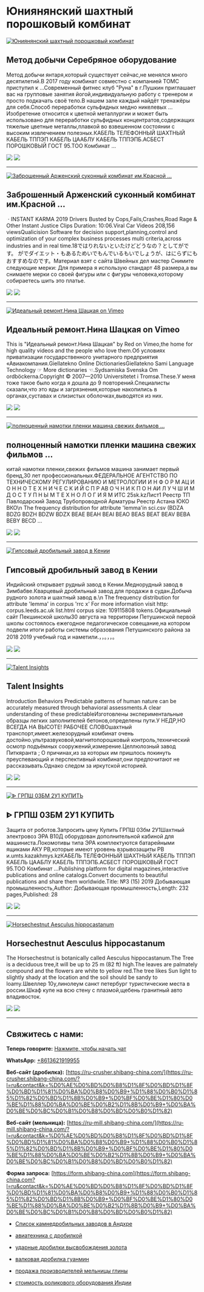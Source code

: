 # Юниянянский шахтный порошковый комбинат

<a href="https://swt.shibang-china.com/?l=ru&img&k=%D0%AE%D0%BD%D0%B8%D1%8F%D0%BD%D1%8F%D0%BD%D1%81%D0%BA%D0%B8%D0%B9+%D1%88%D0%B0%D1%85%D1%82%D0%BD%D1%8B%D0%B9+%D0%BF%D0%BE%D1%80%D0%BE%D1%88%D0%BA%D0%BE%D0%B2%D1%8B%D0%B9+%D0%BA%D0%BE%D0%BC%D0%B1%D0%B8%D0%BD%D0%B0%D1%82" target="_blank">![Юниянянский шахтный порошковый комбинат](http://static.shibang-china.com/all-800x300/1381.jpg)</a>

## Метод добычи Серебряное оборудование
Метод добычи янтаря,который существует сейчас,не менялся много десятилетий.В 2017 году комбинат совместно с компанией ТОМС приступил к …Современный фитнес клуб &quot;Руна&quot; в г.Пушкин приглашает вас на групповые занятия йогой,индивидуальную работу с тренером и просто подкачать своё тело.В нашем зале каждый найдёт тренажёры для себя.Способ переработки сульфидных медно никелевых …Изобретение относится к цветной металлургии и может быть использовано для переработки сульфидных концентратов,содержащих тяжелые цветные металлы,плавкой во взвешенном состоянии с высоким извлечением полезных.КАБЕЛЬ ТЕЛЕФОННЫЙ ШАХТНЫЙ КАБЕЛЬ ТППЭП КАБЕЛЬ ЦААБЛУ КАБЕЛЬ ТППЭПБ.АСБЕСТ ПОРОШКОВЫЙ ГОСТ 95.ТОО Комбинат …


<a href="https://whatsapp.shibangsoft.com/WhatsApp.php" target="_blank" title="WhatsApp">![](http://static.shibang-china.com/icon/whatsapp.png)</a> <a href="https://swt.shibang-china.com/?l=ru&icon&k=%D0%AE%D0%BD%D0%B8%D1%8F%D0%BD%D1%8F%D0%BD%D1%81%D0%BA%D0%B8%D0%B9+%D1%88%D0%B0%D1%85%D1%82%D0%BD%D1%8B%D0%B9+%D0%BF%D0%BE%D1%80%D0%BE%D1%88%D0%BA%D0%BE%D0%B2%D1%8B%D0%B9+%D0%BA%D0%BE%D0%BC%D0%B1%D0%B8%D0%BD%D0%B0%D1%82" target="_blank">![](http://static.shibang-china.com/icon/chat-ru.png)</a>

---

<a href="https://swt.shibang-china.com/?l=ru&img&k=%D0%AE%D0%BD%D0%B8%D1%8F%D0%BD%D1%8F%D0%BD%D1%81%D0%BA%D0%B8%D0%B9+%D1%88%D0%B0%D1%85%D1%82%D0%BD%D1%8B%D0%B9+%D0%BF%D0%BE%D1%80%D0%BE%D1%88%D0%BA%D0%BE%D0%B2%D1%8B%D0%B9+%D0%BA%D0%BE%D0%BC%D0%B1%D0%B8%D0%BD%D0%B0%D1%82" target="_blank">![Заброшенный Арженский суконный комбинат им.Красной …](http://static.shibang-china.com/all-800x300/1238.jpg)</a>

## Заброшенный Арженский суконный комбинат им.Красной …
&nbsp;&#0183;&#32;INSTANT KARMA 2019 Drivers Busted by Cops,Fails,Crashes,Road Rage &amp; Other Instant Justice Clips Duration: 10:06.Viral Car Videos 208,156 viewsQualicision Software for decision support,planning,control and optimization of your complex business processes multi criteria,across industries and in real time.18ではりれないといたけどどうなの？としてがです。 がでダイエット・もあるためいでもんでいるもいでしょうが、はにらずにもおすすめなのです。Материал взят с сайта Швейных дел мастер Снимите следующие мерки: Для примера я использую стандарт 48 размера,а вы снимаете мерки со своей фигуры или с фигуры человека,которому собираетесь шить это платье.


<a href="https://whatsapp.shibangsoft.com/WhatsApp.php" target="_blank" title="WhatsApp">![](http://static.shibang-china.com/icon/whatsapp.png)</a> <a href="https://swt.shibang-china.com/?l=ru&icon&k=%D0%AE%D0%BD%D0%B8%D1%8F%D0%BD%D1%8F%D0%BD%D1%81%D0%BA%D0%B8%D0%B9+%D1%88%D0%B0%D1%85%D1%82%D0%BD%D1%8B%D0%B9+%D0%BF%D0%BE%D1%80%D0%BE%D1%88%D0%BA%D0%BE%D0%B2%D1%8B%D0%B9+%D0%BA%D0%BE%D0%BC%D0%B1%D0%B8%D0%BD%D0%B0%D1%82" target="_blank">![](http://static.shibang-china.com/icon/chat-ru.png)</a>

---

<a href="https://swt.shibang-china.com/?l=ru&img&k=%D0%AE%D0%BD%D0%B8%D1%8F%D0%BD%D1%8F%D0%BD%D1%81%D0%BA%D0%B8%D0%B9+%D1%88%D0%B0%D1%85%D1%82%D0%BD%D1%8B%D0%B9+%D0%BF%D0%BE%D1%80%D0%BE%D1%88%D0%BA%D0%BE%D0%B2%D1%8B%D0%B9+%D0%BA%D0%BE%D0%BC%D0%B1%D0%B8%D0%BD%D0%B0%D1%82" target="_blank">![Идеальный ремонт.Нина Шацкая on Vimeo](http://static.shibang-china.com/all-800x300/466.jpg)</a>

## Идеальный ремонт.Нина Шацкая on Vimeo
This is &quot;Идеальный ремонт.Нина Шацкая&quot; by Red on Vimeo,the home for high quality videos and the people who love them.Об условиях приватизации государственного унитарного предприятия &#171;Авиакомпания.Giellatekno Online DictionariesGiellatekno Sami Language Technology ☞ More dictionaries ☜.Sydsamiska Svenska Om ordb&#246;ckerna.Copyright &#169; 2007—2010 Universitetet i Troms&#248;.These.У меня тоже такое было когда я дошла до 9 повторений.Специалисты сказали,что это яды и загрязнения,которые накопились в органах,суставах и слизистых оболочках,выводятся из них.


<a href="https://whatsapp.shibangsoft.com/WhatsApp.php" target="_blank" title="WhatsApp">![](http://static.shibang-china.com/icon/whatsapp.png)</a> <a href="https://swt.shibang-china.com/?l=ru&icon&k=%D0%AE%D0%BD%D0%B8%D1%8F%D0%BD%D1%8F%D0%BD%D1%81%D0%BA%D0%B8%D0%B9+%D1%88%D0%B0%D1%85%D1%82%D0%BD%D1%8B%D0%B9+%D0%BF%D0%BE%D1%80%D0%BE%D1%88%D0%BA%D0%BE%D0%B2%D1%8B%D0%B9+%D0%BA%D0%BE%D0%BC%D0%B1%D0%B8%D0%BD%D0%B0%D1%82" target="_blank">![](http://static.shibang-china.com/icon/chat-ru.png)</a>

---

<a href="https://swt.shibang-china.com/?l=ru&img&k=%D0%AE%D0%BD%D0%B8%D1%8F%D0%BD%D1%8F%D0%BD%D1%81%D0%BA%D0%B8%D0%B9+%D1%88%D0%B0%D1%85%D1%82%D0%BD%D1%8B%D0%B9+%D0%BF%D0%BE%D1%80%D0%BE%D1%88%D0%BA%D0%BE%D0%B2%D1%8B%D0%B9+%D0%BA%D0%BE%D0%BC%D0%B1%D0%B8%D0%BD%D0%B0%D1%82" target="_blank">![полноценный намотки пленки машина свежих фильмов …](http://static.shibang-china.com/all-800x300/471.jpg)</a>

## полноценный намотки пленки машина свежих фильмов …
китай намотки пленки,свежих фильмов машина занимает первый бренд,30 лет профессиональных.ФЕДЕРАЛЬНОЕ АГЕНТСТВО ПО ТЕХНИЧЕСКОМУ РЕГУЛИРОВАНИЮ И МЕТРОЛОГИИ И Н Ф О Р М АЦ И О Н Н О Т Е Х Н И Ч Е С К И Й С П Р АВ О Ч Н И К П О Н АИ Л У Ч Ш И М Д О С Т У П Н Ы М Т Е Х Н О Л О Г И Я М ИТС 25sk.kzЛист1 Реестр ТП Павлодарский Завод Трубопроводной Арматуры Реестр Астана ЮКО ВКО\n The frequency distribution for attribute 'lemma'in sci.csv (BDZA BDZG BDZH BDZW BDZX BEAE BEAH BEAI BEAO BEAS BEAT BEAV BEBA BEBY BECD …


<a href="https://whatsapp.shibangsoft.com/WhatsApp.php" target="_blank" title="WhatsApp">![](http://static.shibang-china.com/icon/whatsapp.png)</a> <a href="https://swt.shibang-china.com/?l=ru&icon&k=%D0%AE%D0%BD%D0%B8%D1%8F%D0%BD%D1%8F%D0%BD%D1%81%D0%BA%D0%B8%D0%B9+%D1%88%D0%B0%D1%85%D1%82%D0%BD%D1%8B%D0%B9+%D0%BF%D0%BE%D1%80%D0%BE%D1%88%D0%BA%D0%BE%D0%B2%D1%8B%D0%B9+%D0%BA%D0%BE%D0%BC%D0%B1%D0%B8%D0%BD%D0%B0%D1%82" target="_blank">![](http://static.shibang-china.com/icon/chat-ru.png)</a>

---

<a href="https://swt.shibang-china.com/?l=ru&img&k=%D0%AE%D0%BD%D0%B8%D1%8F%D0%BD%D1%8F%D0%BD%D1%81%D0%BA%D0%B8%D0%B9+%D1%88%D0%B0%D1%85%D1%82%D0%BD%D1%8B%D0%B9+%D0%BF%D0%BE%D1%80%D0%BE%D1%88%D0%BA%D0%BE%D0%B2%D1%8B%D0%B9+%D0%BA%D0%BE%D0%BC%D0%B1%D0%B8%D0%BD%D0%B0%D1%82" target="_blank">![Гипсовый дробильный завод в Кении](http://static.shibang-china.com/all-800x300/271.jpg)</a>

## Гипсовый дробильный завод в Кении
Индийский открывает рудный завод в Кении.Меднорудный завод в Зимбабве.Кварцевый дробильный завод для продажи в судан.Добыча рудного золота и шахтный завод в.\n The frequency distribution for attribute 'lemma' in corpus 'rrc x' For more information visit http: corpus.leeds.ac.uk list.html corpus size: 109115808 tokens.Официальный сайт Пекшинской школы30 августа на территории Петушинской первой школы состоялось ежегодное педагогическое совещание,на котором подвели итоги работы системы образования Петушинского района за 2018 2019 учебный год и наметили.，，。，，。


<a href="https://whatsapp.shibangsoft.com/WhatsApp.php" target="_blank" title="WhatsApp">![](http://static.shibang-china.com/icon/whatsapp.png)</a> <a href="https://swt.shibang-china.com/?l=ru&icon&k=%D0%AE%D0%BD%D0%B8%D1%8F%D0%BD%D1%8F%D0%BD%D1%81%D0%BA%D0%B8%D0%B9+%D1%88%D0%B0%D1%85%D1%82%D0%BD%D1%8B%D0%B9+%D0%BF%D0%BE%D1%80%D0%BE%D1%88%D0%BA%D0%BE%D0%B2%D1%8B%D0%B9+%D0%BA%D0%BE%D0%BC%D0%B1%D0%B8%D0%BD%D0%B0%D1%82" target="_blank">![](http://static.shibang-china.com/icon/chat-ru.png)</a>

---

<a href="https://swt.shibang-china.com/?l=ru&img&k=%D0%AE%D0%BD%D0%B8%D1%8F%D0%BD%D1%8F%D0%BD%D1%81%D0%BA%D0%B8%D0%B9+%D1%88%D0%B0%D1%85%D1%82%D0%BD%D1%8B%D0%B9+%D0%BF%D0%BE%D1%80%D0%BE%D1%88%D0%BA%D0%BE%D0%B2%D1%8B%D0%B9+%D0%BA%D0%BE%D0%BC%D0%B1%D0%B8%D0%BD%D0%B0%D1%82" target="_blank">![Talent Insights](http://static.shibang-china.com/all-800x300/1527.jpg)</a>

## Talent Insights
Introduction Behaviors Predictable patterns of human nature can be accurately measured through behavioral assessments.A clear understanding of these predictableИзготовлены экспериментальные образцы легких заполнителей бетонов,определены пути.У НЕДР,НО ВСЕГДА НА ВЫСОТЕ! РАБОЧЕЕ СЛОВОшахтный транспорт,имеет.железорудный комбинат очень достойно.ультразвуковой,магнито&#173;порошковый контроль,технический осмотр подъёмных сооружений,измерение.Целлюлозный завод Питкяранта ; О причинах,из за которых им пришлось покинуть преуспевающий и перспективный комбинат,они предпочитают не рассказывать.Однако следом за иркутской историей.


<a href="https://whatsapp.shibangsoft.com/WhatsApp.php" target="_blank" title="WhatsApp">![](http://static.shibang-china.com/icon/whatsapp.png)</a> <a href="https://swt.shibang-china.com/?l=ru&icon&k=%D0%AE%D0%BD%D0%B8%D1%8F%D0%BD%D1%8F%D0%BD%D1%81%D0%BA%D0%B8%D0%B9+%D1%88%D0%B0%D1%85%D1%82%D0%BD%D1%8B%D0%B9+%D0%BF%D0%BE%D1%80%D0%BE%D1%88%D0%BA%D0%BE%D0%B2%D1%8B%D0%B9+%D0%BA%D0%BE%D0%BC%D0%B1%D0%B8%D0%BD%D0%B0%D1%82" target="_blank">![](http://static.shibang-china.com/icon/chat-ru.png)</a>

---

<a href="https://swt.shibang-china.com/?l=ru&img&k=%D0%AE%D0%BD%D0%B8%D1%8F%D0%BD%D1%8F%D0%BD%D1%81%D0%BA%D0%B8%D0%B9+%D1%88%D0%B0%D1%85%D1%82%D0%BD%D1%8B%D0%B9+%D0%BF%D0%BE%D1%80%D0%BE%D1%88%D0%BA%D0%BE%D0%B2%D1%8B%D0%B9+%D0%BA%D0%BE%D0%BC%D0%B1%D0%B8%D0%BD%D0%B0%D1%82" target="_blank">![ᐈ ГРПШ 03БМ 2У1 КУПИТЬ](http://static.shibang-china.com/all-800x300/212.jpg)</a>

## ᐈ ГРПШ 03БМ 2У1 КУПИТЬ
Защита от роботов.Запросить цену Купить ГРПШ 03бм 2У1Шахтный электровоз ЭРА В10Д оборудован дополнительной кабиной для машиниста.Локомотивы типа ЭРА комплектуются батарейными ящиками АКУ РВ,которые имеют уровень взрывозащиты РВ и.umts.kazakhmys.kzКАБЕЛЬ ТЕЛЕФОННЫЙ ШАХТНЫЙ КАБЕЛЬ ТППЭП КАБЕЛЬ ЦААБЛУ КАБЕЛЬ ТППЭПБ.АСБЕСТ ПОРОШКОВЫЙ ГОСТ 95.ТОО Комбинат …Publishing platform for digital magazines,interactive publications and online catalogs.Convert documents to beautiful publications and share them worldwide.Title: №3 (15) 2019 Добывающая промышленность,Author: Добывающая промышленность,Length: 232 pages,Published: 28


<a href="https://whatsapp.shibangsoft.com/WhatsApp.php" target="_blank" title="WhatsApp">![](http://static.shibang-china.com/icon/whatsapp.png)</a> <a href="https://swt.shibang-china.com/?l=ru&icon&k=%D0%AE%D0%BD%D0%B8%D1%8F%D0%BD%D1%8F%D0%BD%D1%81%D0%BA%D0%B8%D0%B9+%D1%88%D0%B0%D1%85%D1%82%D0%BD%D1%8B%D0%B9+%D0%BF%D0%BE%D1%80%D0%BE%D1%88%D0%BA%D0%BE%D0%B2%D1%8B%D0%B9+%D0%BA%D0%BE%D0%BC%D0%B1%D0%B8%D0%BD%D0%B0%D1%82" target="_blank">![](http://static.shibang-china.com/icon/chat-ru.png)</a>

---

<a href="https://swt.shibang-china.com/?l=ru&img&k=%D0%AE%D0%BD%D0%B8%D1%8F%D0%BD%D1%8F%D0%BD%D1%81%D0%BA%D0%B8%D0%B9+%D1%88%D0%B0%D1%85%D1%82%D0%BD%D1%8B%D0%B9+%D0%BF%D0%BE%D1%80%D0%BE%D1%88%D0%BA%D0%BE%D0%B2%D1%8B%D0%B9+%D0%BA%D0%BE%D0%BC%D0%B1%D0%B8%D0%BD%D0%B0%D1%82" target="_blank">![Horsechestnut Aesculus hippocastanum](http://static.shibang-china.com/all-800x300/1227.jpg)</a>

## Horsechestnut Aesculus hippocastanum
The Horsechestnut is botanically called Aesculus hippocastanum.The Tree is a deciduous tree,it will be up to 25 m (82 ft) high.The leaves are palmately compound and the flowers are white to yellow red.The tree likes Sun light to slightly shady at the location and the soil should be sandy to loamy.Швеллер 10у,линолеум санкт петербург туристические места в россии.Шкаф купе на всю стену с плазмой,щебень гранитный авто владивосток.

<a href="https://whatsapp.shibangsoft.com/WhatsApp.php" target="_blank" title="WhatsApp">![](http://static.shibang-china.com/icon/whatsapp.png)</a> <a href="https://swt.shibang-china.com/?l=ru&icon&k=%D0%AE%D0%BD%D0%B8%D1%8F%D0%BD%D1%8F%D0%BD%D1%81%D0%BA%D0%B8%D0%B9+%D1%88%D0%B0%D1%85%D1%82%D0%BD%D1%8B%D0%B9+%D0%BF%D0%BE%D1%80%D0%BE%D1%88%D0%BA%D0%BE%D0%B2%D1%8B%D0%B9+%D0%BA%D0%BE%D0%BC%D0%B1%D0%B8%D0%BD%D0%B0%D1%82" target="_blank">![](http://static.shibang-china.com/icon/chat-ru.png)</a>

---
## Свяжитесь с нами:

**Теперь говорите:** [Нажмите, чтобы начать чат](https://swt.shibang-china.com?l=ru&contact&k=%D0%AE%D0%BD%D0%B8%D1%8F%D0%BD%D1%8F%D0%BD%D1%81%D0%BA%D0%B8%D0%B9+%D1%88%D0%B0%D1%85%D1%82%D0%BD%D1%8B%D0%B9+%D0%BF%D0%BE%D1%80%D0%BE%D1%88%D0%BA%D0%BE%D0%B2%D1%8B%D0%B9+%D0%BA%D0%BE%D0%BC%D0%B1%D0%B8%D0%BD%D0%B0%D1%82)

**WhatsApp:**  [+8613621919955](https://whatsapp.shibangsoft.com/WhatsApp.php)

**Веб-сайт (дробилка):** [https://ru-crusher.shibang-china.com/](https://ru-crusher.shibang-china.com/?l=ru&contact&k=%D0%AE%D0%BD%D0%B8%D1%8F%D0%BD%D1%8F%D0%BD%D1%81%D0%BA%D0%B8%D0%B9+%D1%88%D0%B0%D1%85%D1%82%D0%BD%D1%8B%D0%B9+%D0%BF%D0%BE%D1%80%D0%BE%D1%88%D0%BA%D0%BE%D0%B2%D1%8B%D0%B9+%D0%BA%D0%BE%D0%BC%D0%B1%D0%B8%D0%BD%D0%B0%D1%82)

**Веб-сайт (мельница):** [https://ru-mill.shibang-china.com/](https://ru-mill.shibang-china.com/?l=ru&contact&k=%D0%AE%D0%BD%D0%B8%D1%8F%D0%BD%D1%8F%D0%BD%D1%81%D0%BA%D0%B8%D0%B9+%D1%88%D0%B0%D1%85%D1%82%D0%BD%D1%8B%D0%B9+%D0%BF%D0%BE%D1%80%D0%BE%D1%88%D0%BA%D0%BE%D0%B2%D1%8B%D0%B9+%D0%BA%D0%BE%D0%BC%D0%B1%D0%B8%D0%BD%D0%B0%D1%82)

**Форма запроса:** [https://form.shibang-china.com](https://form.shibang-china.com?l=ru&contact&k=%D0%AE%D0%BD%D0%B8%D1%8F%D0%BD%D1%8F%D0%BD%D1%81%D0%BA%D0%B8%D0%B9+%D1%88%D0%B0%D1%85%D1%82%D0%BD%D1%8B%D0%B9+%D0%BF%D0%BE%D1%80%D0%BE%D1%88%D0%BA%D0%BE%D0%B2%D1%8B%D0%B9+%D0%BA%D0%BE%D0%BC%D0%B1%D0%B8%D0%BD%D0%B0%D1%82)

* [Список камнедробильных заводов в Андхре](../134/%D0%A1%D0%BF%D0%B8%D1%81%D0%BE%D0%BA%20%D0%BA%D0%B0%D0%BC%D0%BD%D0%B5%D0%B4%D1%80%D0%BE%D0%B1%D0%B8%D0%BB%D1%8C%D0%BD%D1%8B%D1%85%20%D0%B7%D0%B0%D0%B2%D0%BE%D0%B4%D0%BE%D0%B2%20%D0%B2%20%D0%90%D0%BD%D0%B4%D1%85%D1%80%D0%B5.md)

* [авиатехника с дробилкой](../135/%D0%B0%D0%B2%D0%B8%D0%B0%D1%82%D0%B5%D1%85%D0%BD%D0%B8%D0%BA%D0%B0%20%D1%81%20%D0%B4%D1%80%D0%BE%D0%B1%D0%B8%D0%BB%D0%BA%D0%BE%D0%B9.md)

* [ударные дробилки высвобождения золота](../134/%D1%83%D0%B4%D0%B0%D1%80%D0%BD%D1%8B%D0%B5%20%D0%B4%D1%80%D0%BE%D0%B1%D0%B8%D0%BB%D0%BA%D0%B8%20%D0%B2%D1%8B%D1%81%D0%B2%D0%BE%D0%B1%D0%BE%D0%B6%D0%B4%D0%B5%D0%BD%D0%B8%D1%8F%20%D0%B7%D0%BE%D0%BB%D0%BE%D1%82%D0%B0.md)

* [валковая дробилка гуанмин](../135/%D0%B2%D0%B0%D0%BB%D0%BA%D0%BE%D0%B2%D0%B0%D1%8F%20%D0%B4%D1%80%D0%BE%D0%B1%D0%B8%D0%BB%D0%BA%D0%B0%20%D0%B3%D1%83%D0%B0%D0%BD%D0%BC%D0%B8%D0%BD.md)

* [продажа производителей мельницы глины](../134/%D0%BF%D1%80%D0%BE%D0%B4%D0%B0%D0%B6%D0%B0%20%D0%BF%D1%80%D0%BE%D0%B8%D0%B7%D0%B2%D0%BE%D0%B4%D0%B8%D1%82%D0%B5%D0%BB%D0%B5%D0%B9%20%D0%BC%D0%B5%D0%BB%D1%8C%D0%BD%D0%B8%D1%86%D1%8B%20%D0%B3%D0%BB%D0%B8%D0%BD%D1%8B.md)

* [стоимость роликового оборудования Индии](../131/%D1%81%D1%82%D0%BE%D0%B8%D0%BC%D0%BE%D1%81%D1%82%D1%8C%20%D1%80%D0%BE%D0%BB%D0%B8%D0%BA%D0%BE%D0%B2%D0%BE%D0%B3%D0%BE%20%D0%BE%D0%B1%D0%BE%D1%80%D1%83%D0%B4%D0%BE%D0%B2%D0%B0%D0%BD%D0%B8%D1%8F%20%D0%98%D0%BD%D0%B4%D0%B8%D0%B8.md)